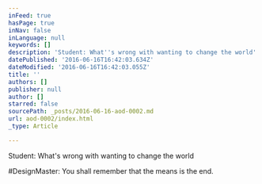 ```yaml
---
inFeed: true
hasPage: true
inNav: false
inLanguage: null
keywords: []
description: 'Student: What''s wrong with wanting to change the world'
datePublished: '2016-06-16T16:42:03.634Z'
dateModified: '2016-06-16T16:42:03.055Z'
title: ''
authors: []
publisher: null
author: []
starred: false
sourcePath: _posts/2016-06-16-aod-0002.md
url: aod-0002/index.html
_type: Article

---
```

Student: What's wrong with wanting to change the world

\#DesignMaster: You shall remember that the means is the end.